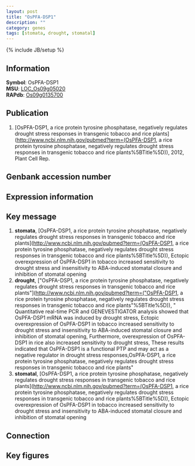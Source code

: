 ```yaml
---
layout: post
title: "OsPFA-DSP1"
description: ""
category: genes
tags: [stomata, drought, stomatal]
---
```

{% include JB/setup %}

## Information
__Symbol__: OsPFA-DSP1  
__MSU__: [LOC_Os09g05020](http://rice.plantbiology.msu.edu/cgi-bin/ORF_infopage.cgi?orf=LOC_Os09g05020)  
__RAPdb__: [Os09g0135700](http://rapdb.dna.affrc.go.jp/viewer/gbrowse_details/irgsp1?name=Os09g0135700)  

## Publication
1. [OsPFA-DSP1, a rice protein tyrosine phosphatase, negatively regulates drought stress responses in transgenic tobacco and rice plants](http://www.ncbi.nlm.nih.gov/pubmed?term=(OsPFA-DSP1, a rice protein tyrosine phosphatase, negatively regulates drought stress responses in transgenic tobacco and rice plants%5BTitle%5D)), 2012, Plant Cell Rep.

## Genbank accession number

## Expression information

## Key message
1. __stomata__, [OsPFA-DSP1, a rice protein tyrosine phosphatase, negatively regulates drought stress responses in transgenic tobacco and rice plants](http://www.ncbi.nlm.nih.gov/pubmed?term=(OsPFA-DSP1, a rice protein tyrosine phosphatase, negatively regulates drought stress responses in transgenic tobacco and rice plants%5BTitle%5D)),  Ectopic overexpression of OsPFA-DSP1 in tobacco increased sensitivity to drought stress and insensitivity to ABA-induced stomatal closure and inhibition of stomatal opening
2. __drought__, ["OsPFA-DSP1, a rice protein tyrosine phosphatase, negatively regulates drought stress responses in transgenic tobacco and rice plants"](http://www.ncbi.nlm.nih.gov/pubmed?term=("OsPFA-DSP1, a rice protein tyrosine phosphatase, negatively regulates drought stress responses in transgenic tobacco and rice plants"%5BTitle%5D)), " Quantitative real-time PCR and GENEVESTIGATOR analysis showed that OsPFA-DSP1 mRNA was induced by drought stress, Ectopic overexpression of OsPFA-DSP1 in tobacco increased sensitivity to drought stress and insensitivity to ABA-induced stomatal closure and inhibition of stomatal opening, Furthermore, overexpression of OsPFA-DSP1 in rice also increased sensitivity to drought stress, These results indicated that OsPFA-DSP1 is a functional PTP and may act as a negative regulator in drought stress responses,OsPFA-DSP1, a rice protein tyrosine phosphatase, negatively regulates drought stress responses in transgenic tobacco and rice plants"
3. __stomatal__, [OsPFA-DSP1, a rice protein tyrosine phosphatase, negatively regulates drought stress responses in transgenic tobacco and rice plants](http://www.ncbi.nlm.nih.gov/pubmed?term=(OsPFA-DSP1, a rice protein tyrosine phosphatase, negatively regulates drought stress responses in transgenic tobacco and rice plants%5BTitle%5D)),  Ectopic overexpression of OsPFA-DSP1 in tobacco increased sensitivity to drought stress and insensitivity to ABA-induced stomatal closure and inhibition of stomatal opening

## Connection

## Key figures


